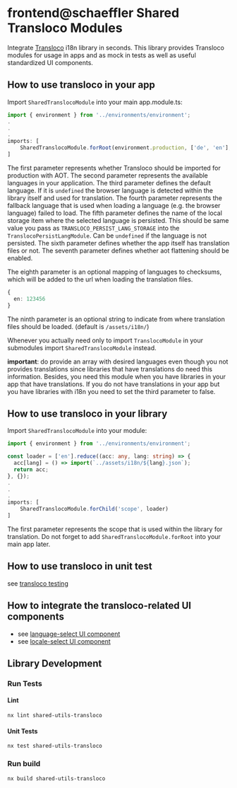 # frontend@schaeffler Shared Transloco Modules

Integrate [Transloco](https://ngneat.github.io/transloco) i18n library in seconds.
This library provides Transloco modules for usage in apps and as mock in tests as well as useful standardized UI components.

## How to use transloco in your app

Import `SharedTranslocoModule` into your main app.module.ts:

```ts
import { environment } from '../environments/environment';
.
.
.
imports: [
    SharedTranslocoModule.forRoot(environment.production, ['de', 'en'], undefined, 'en', 'language', true, true)
]
```

The first parameter represents whether Transloco should be imported for production with AOT.
The second parameter represents the available languages in your application.
The third parameter defines the default language. If it is `undefined` the browser language is detected within the library itself and used for translation.
The fourth parameter represents the fallback language that is used when loading a language (e.g. the browser language) failed to load.
The fifth parameter defines the name of the local storage item where the selected language is persisted. This should be same value you pass as `TRANSLOCO_PERSIST_LANG_STORAGE` into the `TranslocoPersistLangModule`. Can be `undefined` if the language is not persisted.
The sixth parameter defines whether the app itself has translation files or not.
The seventh parameter defines whether aot flattening should be enabled.

The eighth parameter is an optional mapping of languages to checksums, which will be added to the url when loading the translation files.
```ts // example
{
  en: 123456
}
```
The ninth parameter is an optional string to indicate from where translation files should be loaded. (default is `/assets/i18n/`)

Whenever you actually need only to import `TranslocoModule` in your submodules import `SharedTranslocoModule` instead.

**important**: do provide an array with desired languages even though you not provides translations since libraries that have translations do need this information. Besides, you need this module when you have libraries in your app that have translations. If you do not have translations in your app but you have libraries with i18n you need to set the third parameter to false.

## How to use transloco in your library

Import `SharedTranslocoModule` into your module:

```ts
import { environment } from '../environments/environment';

const loader = ['en'].reduce((acc: any, lang: string) => {
  acc[lang] = () => import(`../assets/i18n/${lang}.json`);
  return acc;
}, {});
.
.
.
imports: [
    SharedTranslocoModule.forChild('scope', loader)
]
```

The first parameter represents the scope that is used within the library for translation.
Do not forget to add `SharedTranslocoModule.forRoot` into your main app later.

## How to use transloco in unit test

see [transloco testing](./testing/README.md)

## How to integrate the transloco-related UI components

* see [language-select UI component](components/src/language-select/README.md)
* see [locale-select UI component](components/src/locale-select/README.md)

## Library Development

### Run Tests

#### Lint

```shell
nx lint shared-utils-transloco
```

#### Unit Tests

```shell
nx test shared-utils-transloco
```

### Run build

```shell
nx build shared-utils-transloco
```
